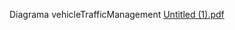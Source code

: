 Diagrama vehicleTrafficManagement
[Untitled (1).pdf](https://github.com/user-attachments/files/16333103/Untitled.1.pdf)

